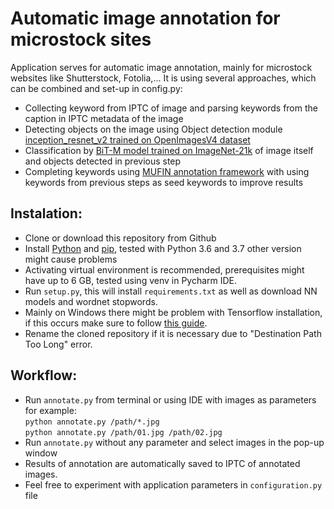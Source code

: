 # Automatic image annotation for microstock sites
Application serves for automatic image annotation, mainly for microstock websites like Shutterstock, Fotolia,... It is using several approaches, which can be combined and set-up in config.py:
* Collecting keyword from IPTC of image and parsing keywords from the caption in IPTC metadata of the image
* Detecting objects on the image using Object detection module [inception_resnet_v2 trained on OpenImagesV4 dataset](https://tfhub.dev/google/faster_rcnn/openimages_v4/inception_resnet_v2/1)
* Classification by [BiT-M model trained on ImageNet-21k](https://tfhub.dev/google/bit/m-r152x4/imagenet21k_classification/1) of image itself and objects detected in previous step
* Completing keywords using [MUFIN annotation framework](http://disa.fi.muni.cz/demo/image-annotation/) with using keywords from previous steps as seed keywords to improve results

## Instalation:
* Clone or download this repository from Github
* Install [Python](https://www.python.org/) and [pip](https://pypi.org/project/pip/), tested with Python 3.6 and 3.7 other version might cause problems
* Activating virtual environment is recommended, prerequisites might have up to 6 GB, tested using venv in Pycharm IDE.
* Run `setup.py`, this will install `requirements.txt` as well as download NN models and wordnet stopwords.
* Mainly on Windows there might be problem with Tensorflow installation, if this occurs make sure to follow [this guide](https://www.tensorflow.org/install/pip).
* Rename the cloned repository if it is necessary due to "Destination Path Too Long" error.

  
## Workflow:
* Run `annotate.py` from terminal or using IDE with images as parameters for example:\
`python annotate.py /path/*.jpg` \
`python annotate.py /path/01.jpg /path/02.jpg`
* Run `annotate.py` without any parameter and select images in the pop-up window
* Results of annotation are automatically saved to IPTC of annotated images. 
* Feel free to experiment with application parameters in `configuration.py` file
